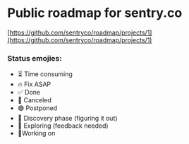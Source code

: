 # Public roadmap for sentry.co
[https://github.com/sentryco/roadmap/projects/1](https://github.com/sentryco/roadmap/projects/1) 

### Status emojies:
- ⏳ Time consuming
- 🔥 Fix ASAP
- ✅ Done
- 🚫 Canceled
- 🟣 Postponed
- 🤔 Discovery phase (figuring it out)
- 🔭 Exploring (feedback needed)
- 🔨Working on

